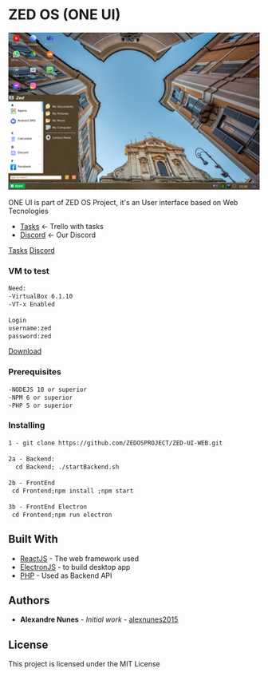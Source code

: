# ZED OS (ONE UI)

![alt text](https://github.com/ZEDOSPROJECT/ZED-UI-WEB/blob/master/screenshot.png?raw=true)

ONE UI is part of ZED OS Project, it's an User interface based on Web Tecnologies

* [Tasks](https://trello.com/b/Kl8SVAQX/zed-os-ui-web) <- Trello with tasks
* [Discord](https://discord.gg/bKkyqxf) <- Our Discord


[Tasks](https://trello.com/b/Kl8SVAQX/zed-os-ui-web)
[Discord](https://discord.gg/bKkyqxf)


### VM to test
	Need:
	-VirtualBox 6.1.10
	-VT-x Enabled

	Login
	username:zed
	password:zed

[Download](https://mega.nz/file/d4lX0RDR#zMYA5WfgPrlnTUcngLvcf4H0r9qF4FDQESRZlAeeu4k)

	

### Prerequisites

	-NODEJS 10 or superior
	-NPM 6 or superior
	-PHP 5 or superior

### Installing

	1 - git clone https://github.com/ZEDOSPROJECT/ZED-UI-WEB.git

	2a - Backend:
	  cd Backend; ./startBackend.sh

	2b - FrontEnd
	 cd Frontend;npm install ;npm start

	3b - FrontEnd Electron
	 cd Frontend;npm run electron
 
## Built With

* [ReactJS](https://reactjs.org) - The web framework used
* [ElectronJS](https://electronjs.org) - to build desktop app
* [PHP](http://php.net) - Used as Backend API

## Authors

* **Alexandre Nunes** - *Initial work* - [alexnunes2015](https://github.com/alexnunes2015)

## License

This project is licensed under the MIT License
